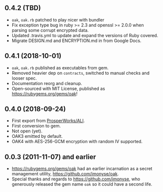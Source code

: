 ## 0.4.2 (TBD)

- `oak`, `oak.rb` patched to play nicer with bundler
- Fix exception type bug in ruby >= 2.3 and openssl >= 2.0.0 when
  parsing some corrupt encrypted data.
- Updated .travis.yml to update and expand the versions of Ruby covered.
- Migrate DESIGN.md and ENCRYPTION.md in from Google Docs.


## 0.4.1 (2018-10-01)

- `oak`, `oak.rb` published as executables from gem.
- Removed heavier dep on `contracts`, switched to manual checks and looser spec.
- Documentation reorg and cleanup.
- Open-sourced with MIT License, published as https://rubygems.org/gems/oak!


## 0.4.0 (2018-09-24)

- First export from [ProsperWorks/ALI](https://github.com/ProsperWorks/ALI).
- First conversion to gem.
- Not open (yet).
- OAK3 emitted by default.
- OAK4 with AES-256-GCM encryption with random IV supported.


## 0.0.3 (2011-11-07) and earlier

- https://rubygems.org/gems/oak had an earlier incarnation as a
  secret management utility, https://github.com/imonyse/oak.
- Special thanks and regards to https://github.com/imonyse, who
  generously released the gem name `oak` so it could have a second
  life.
